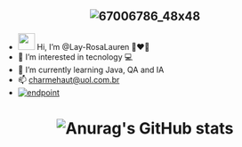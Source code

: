 <span align="center">
  
## ![67006786_48x48](https://user-images.githubusercontent.com/86569498/133532839-51172997-64d4-4bf3-ae6c-41bbd69c7976.gif)
  
</span>

- <img src="https://user-images.githubusercontent.com/86569498/133532509-fe139de8-1524-4c8c-8146-0de885d9c96a.gif" width="30px"> Hi, I’m @Lay-RosaLauren 💋❤️🌹
- 👀 I’m interested in tecnology 💻 
- 🌱 I’m currently learning Java, QA and IA
- 📫 charmehaut@uol.com.br
- <a href="https://www.linkedin.com/in/lay-rosalauren-ba0612141/"><img src="https://user-images.githubusercontent.com/86569498/132380918-1440822a-b20a-4188-b518-67f185009db9.png" alt="endpoint" style="max-width: 100%;"></a>
#
<span align="center">

# ![Anurag's GitHub stats](https://github-readme-stats.vercel.app/api?username=Lay-RosaLauren&show_icons=true&theme=radical)
  
</span>  
 
<!---
Lay-RosaLauren 🇧🇷 is a ✨ special ✨ repository because its `README.md` (this file) appears on your GitHub profile.
You can click the Preview link to take a look at your changes.
--->
